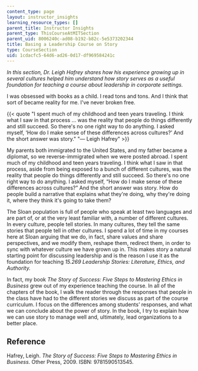 ```yaml
---
content_type: page
layout: instructor_insights
learning_resource_types: []
parent_title: Instructor Insights
parent_type: ThisCourseAtMITSection
parent_uid: 8006240c-ad08-b192-b82c-5e5373202344
title: Basing a Leadership Course on Story
type: CourseSection
uid: 1cdacfc5-64d6-ad26-0d17-df969584241c
---
```


_In this section, Dr. Leigh Hafrey shares how his experience growing up in several cultures helped him understand how story serves as a useful foundation for teaching a course about leadership in corporate settings._

I was obsessed with books as a child. I read tons and tons. And I think that sort of became reality for me. I've never broken free.

{{< quote "I spent much of my childhood and teen years traveling. I think what I saw in that process … was the reality that people do things differently and still succeed. So there's no one right way to do anything. I asked myself, ‘How do I make sense of these differences across cultures?’ And the short answer was story." "— Leigh Hafrey" >}}

My parents both immigrated to the United States, and my father became a diplomat, so we reverse-immigrated when we were posted abroad. I spent much of my childhood and teen years traveling. I think what I saw in that process, aside from being exposed to a bunch of different cultures, was the reality that people do things differently and still succeed. So there's no one right way to do anything. I asked myself, “How do I make sense of these differences across cultures?” And the short answer was story. How do people build a narrative that explains what they're doing, why they're doing it, where they think it's going to take them?

The Sloan population is full of people who speak at least two languages and are part of, or at the very least familiar with, a number of different cultures. In every culture, people tell stories. In many cultures, they tell the same stories that people tell in other cultures. I spend a lot of time in my courses here at Sloan arguing that we do, in fact, share values and share perspectives, and we modify them, reshape them, redirect them, in order to sync with whatever culture we have grown up in. This makes story a natural starting point for discussing leadership and is the reason I use it as the foundation for teaching _15.269 Leadership Stories: Literature, Ethics, and Authority._

In fact, my book _The Story of Success: Five Steps to Mastering Ethics in Business_ grew out of my experience teaching the course. In all of the chapters of the book, I walk the reader through the responses that people in the class have had to the different stories we discuss as part of the course curriculum. I focus on the differences among students’ responses, and what we can conclude about the power of story. In the book, I try to explain how we can use story to manage well and, ultimately, lead organizations to a better place.

Reference
---------

Hafrey, Leigh. _The Story of Success: Five Steps to Mastering Ethics in Business_. Other Press, 2009. ISBN: 9781590513545.